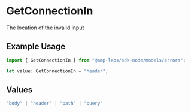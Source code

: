# GetConnectionIn

The location of the invalid input

## Example Usage

```typescript
import { GetConnectionIn } from "@amp-labs/sdk-node/models/errors";

let value: GetConnectionIn = "header";
```

## Values

```typescript
"body" | "header" | "path" | "query"
```